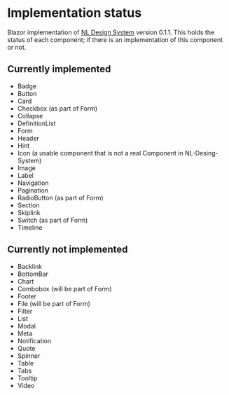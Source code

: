 # Implementation status
Blazor implementation of [NL Design System](https://nl-design-system.gitlab.io/nl-design-system/index.html) version 0.1.1.
This holds the status of each component; if there is an implementation of this component or not.

## Currently implemented

- Badge
- Button
- Card
- Checkbox (as part of Form)
- Collapse
- DefinitionList
- Form
- Header
- Hint
- Icon (a usable component that is not a real Component in NL-Desing-System)
- Image
- Label
- Navigation
- Pagination
- RadioButton (as part of Form)
- Section
- Skiplink
- Switch (as part of Form)
- Timeline

## Currently not implemented

- Backlink
- BottomBar
- Chart
- Combobox (will be part of Form)
- Footer
- File (will be part of Form)
- Filter
- List
- Modal
- Meta
- Notification
- Quote
- Spinner
- Table
- Tabs
- Tooltip
- Video